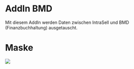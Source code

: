 # AddIn BMD #

Mit diesem AddIn werden Daten zwischen IntraSell und BMD (Finanzbuchhaltung) ausgetauscht.


# Maske #

<img src='http://www.griton.eu/misc/intrasell/Screenshot_intrasell_3_BMD.gif'>